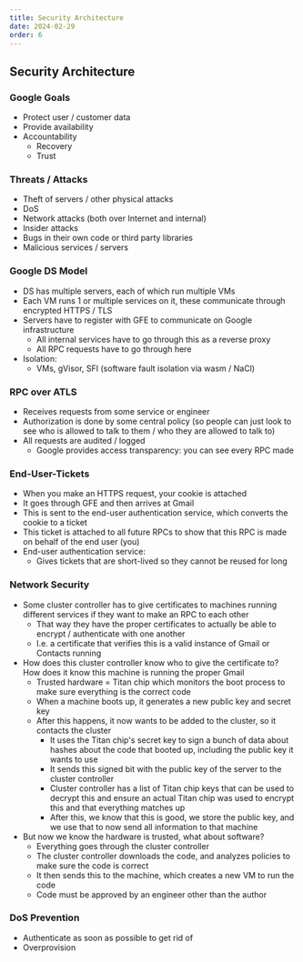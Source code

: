 ```yaml
---
title: Security Architecture
date: 2024-02-29
order: 6
---
```


## Security Architecture

### Google Goals

- Protect user / customer data
- Provide availability
- Accountability
  - Recovery
  - Trust

### Threats / Attacks

- Theft of servers / other physical attacks
- DoS
- Network attacks (both over Internet and internal)
- Insider attacks
- Bugs in their own code or third party libraries
- Malicious services / servers

### Google DS Model

- DS has multiple servers, each of which run multiple VMs
- Each VM runs 1 or multiple services on it, these communicate through encrypted HTTPS / TLS
- Servers have to register with GFE to communicate on Google infrastructure
  - All internal services have to go through this as a reverse proxy
  - All RPC requests have to go through here
- Isolation:
  - VMs, gVisor, SFI (software fault isolation via wasm / NaCl)

### RPC over ATLS

- Receives requests from some service or engineer
- Authorization is done by some central policy (so people can just look to see who is allowed to talk to them / who they are allowed to talk to)
- All requests are audited / logged
  - Google provides access transparency: you can see every RPC made

### End-User-Tickets

- When you make an HTTPS request, your cookie is attached
- It goes through GFE and then arrives at Gmail
- This is sent to the end-user authentication service, which converts the cookie to a ticket
- This ticket is attached to all future RPCs to show that this RPC is made on behalf of the end user (you)
- End-user authentication service:
  - Gives tickets that are short-lived so they cannot be reused for long

### Network Security

- Some cluster controller has to give certificates to machines running different services if they want to make an RPC to each other
  - That way they have the proper certificates to actually be able to encrypt / authenticate with one another
  - I.e. a certificate that verifies this is a valid instance of Gmail or Contacts running
- How does this cluster controller know who to give the certificate to? How does it know this machine is running the proper Gmail
  - Trusted hardware = Titan chip which monitors the boot process to make sure everything is the correct code
  - When a machine boots up, it generates a new public key and secret key
  - After this happens, it now wants to be added to the cluster, so it contacts the cluster
    - It uses the Titan chip's secret key to sign a bunch of data about hashes about the code that booted up, including the public key it wants to use
    - It sends this signed bit with the public key of the server to the cluster controller
    - Cluster controller has a list of Titan chip keys that can be used to decrypt this and ensure an actual Titan chip was used to encrypt this and that everything matches up
    - After this, we know that this is good, we store the public key, and we use that to now send all information to that machine
- But now we know the hardware is trusted, what about software?
  - Everything goes through the cluster controller
  - The cluster controller downloads the code, and analyzes policies to make sure the code is correct
  - It then sends this to the machine, which creates a new VM to run the code
  - Code must be approved by an engineer other than the author

### DoS Prevention

- Authenticate as soon as possible to get rid of
- Overprovision
